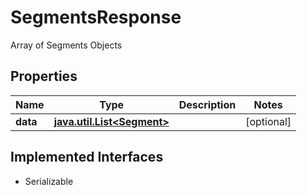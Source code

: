 

# SegmentsResponse

Array of Segments Objects

## Properties

Name | Type | Description | Notes
------------ | ------------- | ------------- | -------------
**data** | [**java.util.List&lt;Segment&gt;**](Segment.md) |  |  [optional]


## Implemented Interfaces

* Serializable


